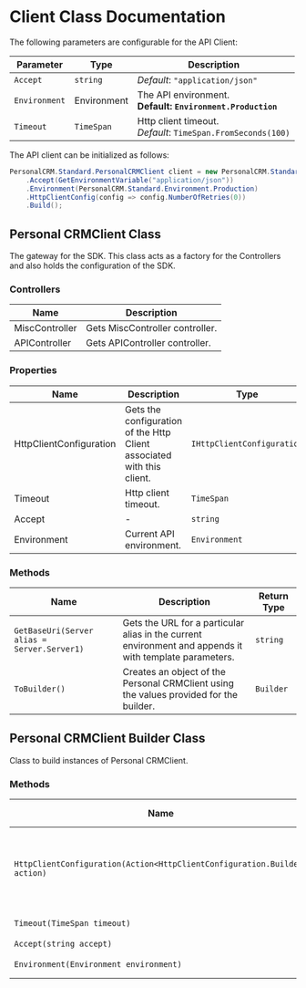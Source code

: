 
# Client Class Documentation

The following parameters are configurable for the API Client:

| Parameter | Type | Description |
|  --- | --- | --- |
| `Accept` | `string` | *Default*: `"application/json"` |
| `Environment` | Environment | The API environment. <br> **Default: `Environment.Production`** |
| `Timeout` | `TimeSpan` | Http client timeout.<br>*Default*: `TimeSpan.FromSeconds(100)` |

The API client can be initialized as follows:

```csharp
PersonalCRM.Standard.PersonalCRMClient client = new PersonalCRM.Standard.PersonalCRMClient.Builder()
    .Accept(GetEnvironmentVariable("application/json"))
    .Environment(PersonalCRM.Standard.Environment.Production)
    .HttpClientConfig(config => config.NumberOfRetries(0))
    .Build();
```

## Personal CRMClient Class

The gateway for the SDK. This class acts as a factory for the Controllers and also holds the configuration of the SDK.

### Controllers

| Name | Description |
|  --- | --- |
| MiscController | Gets MiscController controller. |
| APIController | Gets APIController controller. |

### Properties

| Name | Description | Type |
|  --- | --- | --- |
| HttpClientConfiguration | Gets the configuration of the Http Client associated with this client. | `IHttpClientConfiguration` |
| Timeout | Http client timeout. | `TimeSpan` |
| Accept | - | `string` |
| Environment | Current API environment. | `Environment` |

### Methods

| Name | Description | Return Type |
|  --- | --- | --- |
| `GetBaseUri(Server alias = Server.Server1)` | Gets the URL for a particular alias in the current environment and appends it with template parameters. | `string` |
| `ToBuilder()` | Creates an object of the Personal CRMClient using the values provided for the builder. | `Builder` |

## Personal CRMClient Builder Class

Class to build instances of Personal CRMClient.

### Methods

| Name | Description | Return Type |
|  --- | --- | --- |
| `HttpClientConfiguration(Action<HttpClientConfiguration.Builder> action)` | Gets the configuration of the Http Client associated with this client. | `Builder` |
| `Timeout(TimeSpan timeout)` | Http client timeout. | `Builder` |
| `Accept(string accept)` | - | `Builder` |
| `Environment(Environment environment)` | Current API environment. | `Builder` |

